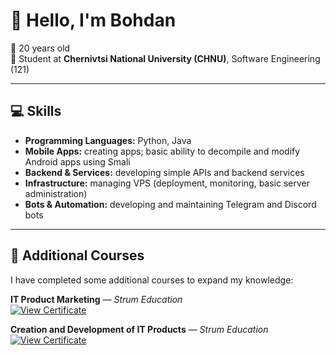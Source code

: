 # 👋 Hello, I'm Bohdan
🎂 20 years old  
🏫 Student at **Chernivtsi National University (CHNU)**, Software Engineering (121)

---

## 💻 Skills

- **Programming Languages:** Python, Java  
- **Mobile Apps:** creating apps; basic ability to decompile and modify Android apps using Smali
- **Backend & Services:** developing simple APIs and backend services  
- **Infrastructure:** managing VPS (deployment, monitoring, basic server administration)  
- **Bots & Automation:** developing and maintaining Telegram and Discord bots

---

## 📜 Additional Courses

I have completed some additional courses to expand my knowledge:  

**IT Product Marketing** — *Strum Education*  
[![View Certificate](https://img.shields.io/badge/View%20Certificate-PDF-blue?logo=adobeacrobatreader&style=for-the-badge)](https://github.com/MTGMODS/MTGMODS/blob/main/IT%20product%20marketing.pdf)

**Creation and Development of IT Products** — *Strum Education*  
[![View Certificate](https://img.shields.io/badge/View%20Certificate-PDF-blue?logo=adobeacrobatreader&style=for-the-badge)](https://github.com/MTGMODS/MTGMODS/blob/main/Creation%20and%20Development%20of%20IT%20Products.pdf)
